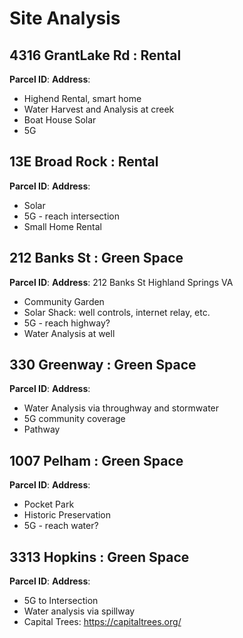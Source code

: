 # Site Analysis

## 4316 GrantLake Rd : Rental

**Parcel ID**:
**Address**:

* Highend Rental, smart home
* Water Harvest and Analysis at creek
* Boat House Solar
* 5G

## 13E Broad Rock : Rental

**Parcel ID**:
**Address**:

* Solar
* 5G - reach intersection
* Small Home Rental

## 212 Banks St : Green Space

**Parcel ID**:
**Address**: 212 Banks St Highland Springs VA

* Community Garden
* Solar Shack: well controls, internet relay, etc.
* 5G - reach highway?
* Water Analysis at well


## 330 Greenway : Green Space

**Parcel ID**:
**Address**:

* Water Analysis via throughway and stormwater
* 5G community coverage
* Pathway

## 1007 Pelham : Green Space

**Parcel ID**:
**Address**:

* Pocket Park
* Historic Preservation
* 5G - reach water?

## 3313 Hopkins : Green Space

**Parcel ID**:
**Address**:

* 5G to Intersection
* Water analysis via spillway
* Capital Trees: https://capitaltrees.org/

